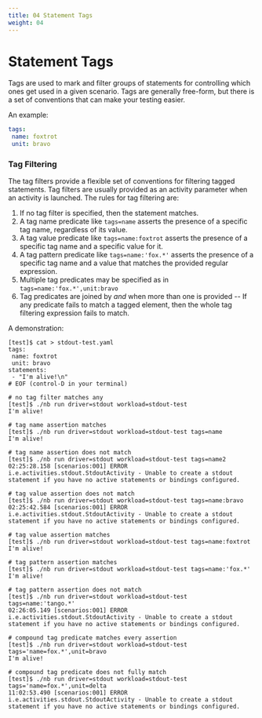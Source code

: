 ```yaml
---
title: 04 Statement Tags
weight: 04
---
```


# Statement Tags

Tags are used to mark and filter groups of statements for controlling which ones get used in a given scenario. Tags are
generally free-form, but there is a set of conventions that can make your testing easier.

An example:

```yaml
tags:
 name: foxtrot
 unit: bravo
```

### Tag Filtering

The tag filters provide a flexible set of conventions for filtering tagged statements. Tag filters are usually provided
as an activity parameter when an activity is launched. The rules for tag filtering are:

1. If no tag filter is specified, then the statement matches.
2. A tag name predicate like `tags=name` asserts the presence of a specific
   tag name, regardless of its value.
3. A tag value predicate like `tags=name:foxtrot` asserts the presence of
   a specific tag name and a specific value for it.
4. A tag pattern predicate like `tags=name:'fox.*'` asserts the presence of a specific tag name and a value that matches the provided regular expression.
5. Multiple tag predicates may be specified as in `tags=name:'fox.*',unit:bravo`
6. Tag predicates are joined by *and* when more than one is provided -- If any predicate fails to match a tagged element, then the whole tag filtering expression fails to match.

A demonstration:

```text
[test]$ cat > stdout-test.yaml
tags:
 name: foxtrot
 unit: bravo
statements:
 - "I'm alive!\n"
# EOF (control-D in your terminal)

# no tag filter matches any
[test]$ ./nb run driver=stdout workload=stdout-test
I'm alive!

# tag name assertion matches
[test]$ ./nb run driver=stdout workload=stdout-test tags=name
I'm alive!

# tag name assertion does not match
[test]$ ./nb run driver=stdout workload=stdout-test tags=name2
02:25:28.158 [scenarios:001] ERROR i.e.activities.stdout.StdoutActivity - Unable to create a stdout statement if you have no active statements or bindings configured.

# tag value assertion does not match
[test]$ ./nb run driver=stdout workload=stdout-test tags=name:bravo
02:25:42.584 [scenarios:001] ERROR i.e.activities.stdout.StdoutActivity - Unable to create a stdout statement if you have no active statements or bindings configured.

# tag value assertion matches
[test]$ ./nb run driver=stdout workload=stdout-test tags=name:foxtrot
I'm alive!

# tag pattern assertion matches
[test]$ ./nb run driver=stdout workload=stdout-test tags=name:'fox.*'
I'm alive!

# tag pattern assertion does not match
[test]$ ./nb run driver=stdout workload=stdout-test tags=name:'tango.*'
02:26:05.149 [scenarios:001] ERROR i.e.activities.stdout.StdoutActivity - Unable to create a stdout statement if you have no active statements or bindings configured.

# compound tag predicate matches every assertion
[test]$ ./nb run driver=stdout workload=stdout-test tags='name=fox.*',unit=bravo
I'm alive!

# compound tag predicate does not fully match
[test]$ ./nb run driver=stdout workload=stdout-test tags='name=fox.*',unit=delta
11:02:53.490 [scenarios:001] ERROR i.e.activities.stdout.StdoutActivity - Unable to create a stdout statement if you have no active statements or bindings configured.
```

